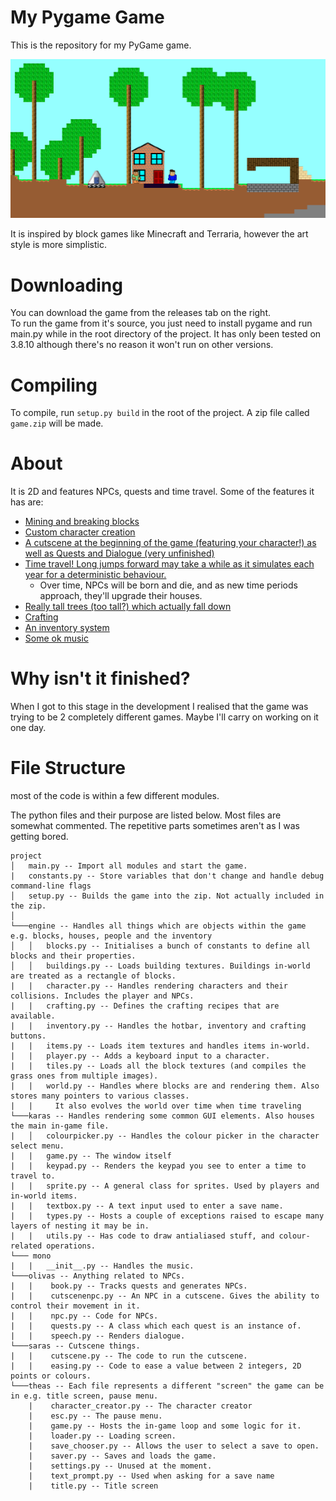 # My Pygame Game

This is the repository for my PyGame game.

![An image of the game](gameplay.png)

It is inspired by block games like Minecraft and Terraria, however the art style is more simplistic.

# Downloading

You can download the game from the releases tab on the right.  
To run the game from it's source, you just need to install pygame and run main.py while in the root directory of the project. It has only been tested on 3.8.10 although there's no reason it won't run on other versions.

# Compiling

To compile, run `setup.py build` in the root of the project. A zip file called `game.zip` will be made.

# About

It is 2D and features NPCs, quests and time travel. Some of the features it has are:
- [Mining and breaking blocks](https://youtu.be/kDAm7d7oeAI)
- [Custom character creation](https://youtu.be/vcDK2qk5vPE)
- [A cutscene at the beginning of the game (featuring your character!) as well as Quests and Dialogue (very unfinished)](https://youtu.be/1w8Em5kjRDk)
- [Time travel! Long jumps forward may take a while as it simulates each year for a deterministic behaviour.](https://youtu.be/WNyQ4p1mzkg)
  - Over time, NPCs will be born and die, and as new time periods approach, they'll upgrade their houses.
- [Really tall trees (too tall?) which actually fall down](https://youtu.be/7ndYUzPLKdw)
- [Crafting](https://youtu.be/5lBjUgyfUiE)
- [An inventory system](https://youtu.be/lqNG7SAMdHU)
- [Some ok music](https://youtu.be/dLLbDeU_KA0)

# Why isn't it finished?

When I got to this stage in the development I realised that the game was trying to be 2 completely different games. Maybe I'll carry on working on it one day.

# File Structure
most of the code is within a few different modules.

The python files and their purpose are listed below.
Most files are somewhat commented. The repetitive parts sometimes aren't as I was getting bored.

```
project
│   main.py -- Import all modules and start the game.
|   constants.py -- Store variables that don't change and handle debug command-line flags
│   setup.py -- Builds the game into the zip. Not actually included in the zip.
│
└───engine -- Handles all things which are objects within the game e.g. blocks, houses, people and the inventory
│   │   blocks.py -- Initialises a bunch of constants to define all blocks and their properties.
│   │   buildings.py -- Loads building textures. Buildings in-world are treated as a rectangle of blocks.
|   |   character.py -- Handles rendering characters and their collisions. Includes the player and NPCs.
|   |   crafting.py -- Defines the crafting recipes that are available.
|   |   inventory.py -- Handles the hotbar, inventory and crafting buttons.
|   |   items.py -- Loads item textures and handles items in-world.
|   |   player.py -- Adds a keyboard input to a character.
|   |   tiles.py -- Loads all the block textures (and compiles the grass ones from multiple images).
|   |   world.py -- Handles where blocks are and rendering them. Also stores many pointers to various classes.
|   |     It also evolves the world over time when time traveling
└───karas -- Handles rendering some common GUI elements. Also houses the main in-game file.
|   │   colourpicker.py -- Handles the colour picker in the character select menu.
|   |   game.py -- The window itself
|   |   keypad.py -- Renders the keypad you see to enter a time to travel to.
|   |   sprite.py -- A general class for sprites. Used by players and in-world items.
|   |   textbox.py -- A text input used to enter a save name.
|   |   types.py -- Hosts a couple of exceptions raised to escape many layers of nesting it may be in.
|   |   utils.py -- Has code to draw antialiased stuff, and colour-related operations.
└─── mono
|   |   __init__.py -- Handles the music.
└───olivas -- Anything related to NPCs.
|   |    book.py -- Tracks quests and generates NPCs.
|   |    cutscenenpc.py -- An NPC in a cutscene. Gives the ability to control their movement in it.
|   |    npc.py -- Code for NPCs.
|   |    quests.py -- A class which each quest is an instance of.
|   |    speech.py -- Renders dialogue.
└───saras -- Cutscene things.
|   |    cutscene.py -- The code to run the cutscene.
|   |    easing.py -- Code to ease a value between 2 integers, 2D points or colours.
└───theas -- Each file represents a different "screen" the game can be in e.g. title screen, pause menu.
    |    character_creator.py -- The character creator
    |    esc.py -- The pause menu.
    |    game.py -- Hosts the in-game loop and some logic for it.
    |    loader.py -- Loading screen.
    |    save_chooser.py -- Allows the user to select a save to open.
    |    saver.py -- Saves and loads the game.
    |    settings.py -- Unused at the moment.
    |    text_prompt.py -- Used when asking for a save name
    |    title.py -- Title screen
```
